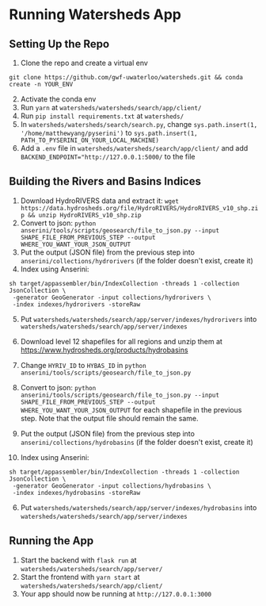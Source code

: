 # Running Watersheds App
## Setting Up the Repo
1. Clone the repo and create a virtual env
```
git clone https://github.com/gwf-uwaterloo/watersheds.git && conda create -n YOUR_ENV 
```
2. Activate the conda env
3. Run `yarn` at `watersheds/watersheds/search/app/client/`
4. Run `pip install requirements.txt` at `watersheds/`
5. In `watersheds/watersheds/search/search.py`, change `sys.path.insert(1, '/home/matthewyang/pyserini')` to `sys.path.insert(1, PATH_TO_PYSERINI_ON_YOUR_LOCAL_MACHINE)`
6. Add a `.env` file in `watersheds/watersheds/search/app/client/` and add `BACKEND_ENDPOINT="http://127.0.0.1:5000/` to the file

## Building the Rivers and Basins Indices
1. Download HydroRIVERS data and extract it: `wget https://data.hydrosheds.org/file/HydroRIVERS/HydroRIVERS_v10_shp.zip && unzip HydroRIVERS_v10_shp.zip`
2. Convert to json: `python anserini/tools/scripts/geosearch/file_to_json.py --input SHAPE_FILE_FROM_PREVIOUS_STEP --output WHERE_YOU_WANT_YOUR_JSON_OUTPUT`
3. Put the output (JSON file) from the previous step into `anserini/collections/hydrorivers` (if the folder doesn't exist, create it)
4. Index using Anserini:
```
sh target/appassembler/bin/IndexCollection -threads 1 -collection JsonCollection \
 -generator GeoGenerator -input collections/hydrorivers \
 -index indexes/hydrorivers -storeRaw 
```
5. Put `watersheds/watersheds/search/app/server/indexes/hydrorivers` into `watersheds/watersheds/search/app/server/indexes`

1. Download level 12 shapefiles for all regions and unzip them at https://www.hydrosheds.org/products/hydrobasins
2. Change `HYRIV_ID` to `HYBAS_ID` in `python anserini/tools/scripts/geosearch/file_to_json.py`
3. Convert to json: `python anserini/tools/scripts/geosearch/file_to_json.py --input SHAPE_FILE_FROM_PREVIOUS_STEP --output WHERE_YOU_WANT_YOUR_JSON_OUTPUT` for each shapefile in the previous step. Note that the output file should remain the same.
4. Put the output (JSON file) from the previous step into `anserini/collections/hydrobasins` (if the folder doesn't exist, create it)
5. Index using Anserini:
```
sh target/appassembler/bin/IndexCollection -threads 1 -collection JsonCollection \
 -generator GeoGenerator -input collections/hydrobasins \
 -index indexes/hydrobasins -storeRaw 
```
6. Put `watersheds/watersheds/search/app/server/indexes/hydrobasins` into `watersheds/watersheds/search/app/server/indexes` 

## Running the App
1. Start the backend with `flask run` at `watersheds/watersheds/search/app/server/`
2. Start the frontend with `yarn start` at `watersheds/watersheds/search/app/client/`
3. Your app should now be running at `http://127.0.0.1:3000`
